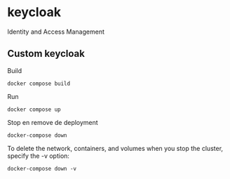 # keycloak

Identity and Access Management

## Custom keycloak

Build

```shell
docker compose build
```

Run

```shell
docker compose up
```

Stop en remove de deployment

```shell
docker-compose down
```

To delete the network, containers, and volumes when you stop the cluster, specify the -v option:

```shell
docker-compose down -v
```